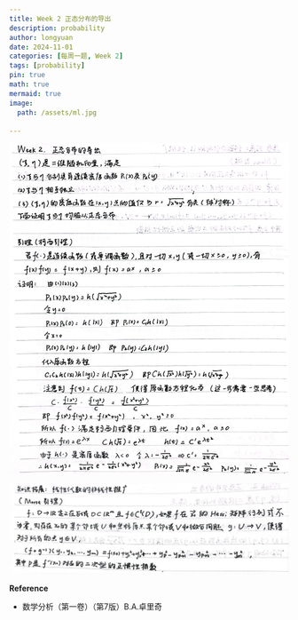 ```yaml
---
title: Week 2 正态分布的导出
description: probability
author: longyuan
date: 2024-11-01 
categories: [每周一题, Week 2]
tags: [probability]
pin: true
math: true
mermaid: true
image:
  path: /assets/ml.jpg

---
```


![alt text](../assets/week2_1.jpg)

![alt text](../assets/week2_2.jpg)


**Reference**
* 数学分析（第一卷）（第7版）B.A.卓里奇
